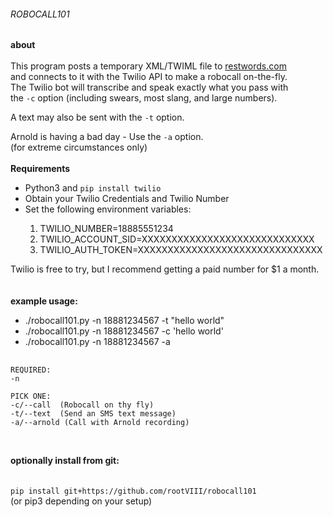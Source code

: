 ###### ROBOCALL101


<b>about</b><br><br>
This program posts a temporary XML/TWIML file to
<a href="https://www.restwords.com">restwords.com</a><br> and connects
to it with the Twilio API to make a robocall on-the-fly. <br>The Twilio
bot will transcribe and speak exactly what you pass with<br>the 
<code>-c</code> option (including swears, most slang, and large numbers).

A text may also be sent with the <code>-t</code> option.

Arnold is having a bad day - Use the <code>-a</code> option.<br>
(for extreme circumstances only)
<br><br>
<b>Requirements</b><br>
<ul>
  <li>Python3 and <code>pip install twilio</code></li>
  <li>Obtain your Twilio Credentials and Twilio Number</li>
  <li>Set the following environment variables:</li>
    <ol>
      <li>TWILIO_NUMBER=18885551234</li>
      <li>TWILIO_ACCOUNT_SID=XXXXXXXXXXXXXXXXXXXXXXXXXXXXX</li>
      <li>TWILIO_AUTH_TOKEN=XXXXXXXXXXXXXXXXXXXXXXXXXXXXXXX</li>
    </ol>
</ul>

Twilio is free to try, but I recommend getting a paid number for $1 a month.
<br><br><br>
<b>example usage:</b><br>
<ul>
  <li>./robocall101.py -n 18881234567 -t "hello world"</li>
  <li>./robocall101.py -n 18881234567 -c 'hello world'</li>
  <li>./robocall101.py -n 18881234567 -a</li>
</ul>

<pre>
  <code>
REQUIRED:
-n <outgoing number>

PICK ONE:
-c/--call <text/string here> (Robocall on thy fly)
-t/--text <text/string here> (Send an SMS text message)
-a/--arnold (Call with Arnold recording)
  </code>
</pre>
<br>
<b>optionally install from git:</b><br>
<br><br>
<code>pip install git+https://github.com/rootVIII/robocall101</code><br>
(or pip3 depending on your setup)



  
